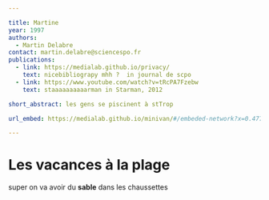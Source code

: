 ```yaml
---

title: Martine
year: 1997
authors:
  - Martin Delabre
contact: martin.delabre@sciencespo.fr
publications:
  - link: https://medialab.github.io/privacy/
    text: nicebibliograpy mhh ?  in journal de scpo
  - link: https://www.youtube.com/watch?v=tRcPA7Fzebw
    text: staaaaaaaaaarman in Starman, 2012

short_abstract: les gens se piscinent à stTrop

url_embed: https://medialab.github.io/minivan/#/embeded-network?x=0.4779587250772841&y=0.5251138785817417&ratio=0.7904075294117647&name=Privacy&showLink=true&bundle=http%3A%2F%2F127.0.0.1%3A8080%2Fprojects%2Fprivacy%2Fbundle.json&lockNavigation=true&color=attr_8b626579e733679b7fd0825ae509a80f

---
```


# Les vacances à la plage
super on va avoir du **sable** dans les chaussettes
